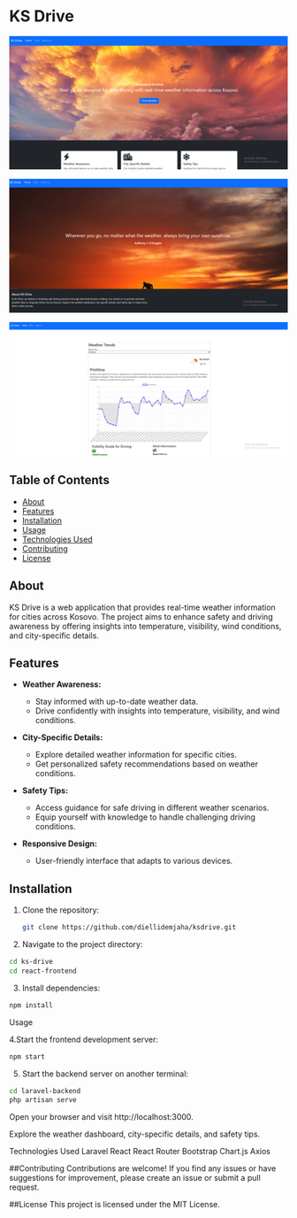 # KS Drive

![KS Drive Screenshot 1](/scrnshot1.png)


![KS Drive Screenshot 2](/scrnshot2.png)


![KS Drive Screenshot 3](/scrnshot3.png)

## Table of Contents

- [About](#about)
- [Features](#features)
- [Installation](#installation)
- [Usage](#usage)
- [Technologies Used](#technologies-used)
- [Contributing](#contributing)
- [License](#license)

## About

KS Drive is a web application that provides real-time weather information for cities across Kosovo. The project aims to enhance safety and driving awareness by offering insights into temperature, visibility, wind conditions, and city-specific details.

## Features

- **Weather Awareness:**
  - Stay informed with up-to-date weather data.
  - Drive confidently with insights into temperature, visibility, and wind conditions.

- **City-Specific Details:**
  - Explore detailed weather information for specific cities.
  - Get personalized safety recommendations based on weather conditions.

- **Safety Tips:**
  - Access guidance for safe driving in different weather scenarios.
  - Equip yourself with knowledge to handle challenging driving conditions.

- **Responsive Design:**
  - User-friendly interface that adapts to various devices.

## Installation

1. Clone the repository:

   ```bash
   git clone https://github.com/diellidemjaha/ksdrive.git

2. Navigate to the project directory:

```bash
cd ks-drive
cd react-frontend
```

3. Install dependencies:

```bash
npm install
```

Usage

4.Start the frontend development server:

```bash
npm start
```

5. Start the backend server on another terminal:

```bash
cd laravel-backend
php artisan serve
```

Open your browser and visit http://localhost:3000.

Explore the weather dashboard, city-specific details, and safety tips.

Technologies Used
Laravel
React
React Router
Bootstrap
Chart.js
Axios

##Contributing
Contributions are welcome! If you find any issues or have suggestions for improvement, please create an issue or submit a pull request.

##License
This project is licensed under the MIT License.




